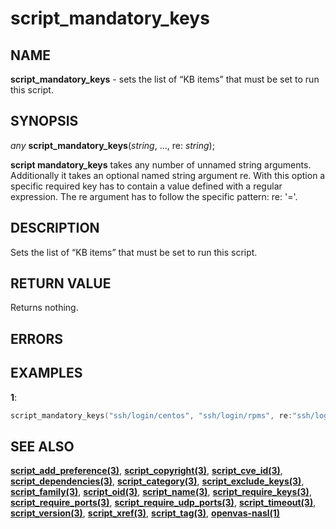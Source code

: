 # script_mandatory_keys

## NAME

**script_mandatory_keys** - sets the list of “KB items” that must be set to run this script.

## SYNOPSIS

*any* **script_mandatory_keys**(*string*, ..., re: *string*);

**script mandatory_keys** takes any number of unnamed string arguments. Additionally it takes an optional named string argument re. With this option a specific required key has to contain a value defined with a regular expression. The re argument has to follow the specific pattern: re: '<name>=<regex>'.

## DESCRIPTION

Sets the list of “KB items” that must be set to run this script.

## RETURN VALUE

Returns nothing.

## ERRORS

 
## EXAMPLES

**1**: 
```cpp
script_mandatory_keys("ssh/login/centos", "ssh/login/rpms", re:"ssh/login/release=CentOS7");
```

## SEE ALSO

**[script_add_preference(3)](script_add_preference.md)**, **[script_copyright(3)](script_copyright.md)**, **[script_cve_id(3)](script_cve_id.md)**, **[script_dependencies(3)](script_dependencies.md)**, **[script_category(3)](script_category.md)**, **[script_exclude_keys(3)](script_mandatory_keys.md)**, **[script_family(3)](script_family.md)**, **[script_oid(3)](script_oid.md)**, **[script_name(3)](script_name.md)**, **[script_require_keys(3)](script_require_keys.md)**, **[script_require_ports(3)](script_require_ports.md)**, **[script_require_udp_ports(3)](script_require_udp_ports.md)**, **[script_timeout(3)](script_timeout.md)**, **[script_version(3)](script_version.md)**, **[script_xref(3)](script_xref.md)**, **[script_tag(3)](script_tag.md)**, **[openvas-nasl(1)](../../openvas-nasl.md)**
